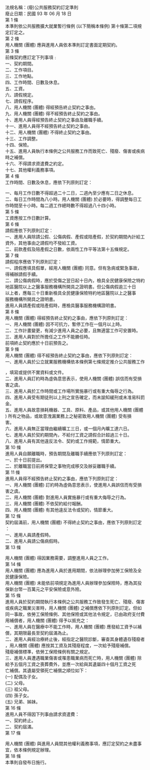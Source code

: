 法規名稱：(廢)公共服務契約訂定準則  
廢止日期：民國 93 年 06 月 18 日  
第 1 條  
本準則依公共服務擴大就業暫行條例 (以下簡稱本條例) 第十條第二項規  
定訂定之。  
第 2 條  
用人機關 (團體) 應與進用人員依本準則訂定書面定期契約。  
第 3 條  
前條契約應訂定下列事項﹕  
一、契約期間。  
二、工作項目。  
三、工作地點。  
四、工作時間、日數及休息。  
五、工資。  
六、請假規定。  
七、請假程序。  
八、用人機關 (團體) 得經預告終止契約之事由。  
九、用人機關 (團體) 得不經預告終止契約之事由。  
十、進用人員得經預告終止契約之事由及離職手續。  
十一、進用人員得不經預告終止契約之事由。  
十二、用人機關 (團體) 不得終止契約之事由。  
十三、工作調整。  
十四、保險。  
十五、進用人員執行本條例之公共服務工作而致死亡、殘廢、傷害或疾病  
時之補償。  
十六、不得請求資遣費之約定。  
十七、其他權利義務事項。  
第 4 條  
工作時間、日數及休息，應依下列原則訂定：  


一、每月工作日數不得超過二十二日，二週內至少應有二日之休息。  
二、每日工作時間為八小時。用人機關 (團體) 於必要時，得調整每日工  
作時間至十小時。每二週工作總時數不得超過八十四小時。  
第 5 條  
工資應按工作日數計算。  
第 6 條  
請假應依下列原則訂定：  
一、進用人員除請公假、公傷病假、產假或陪產假，於契約期間內計給工  
資外，其他事由之請假均不發給工資。  
二、前款產假及陪產假之日數，依兩性工作平等法第十五條規定。  
第 7 條  
請假程序應依下列原則訂定：  
一、請假應填具假單，經用人機關 (團體) 同意。但有急病或緊急事故，  
得補辦請假手續。  
二、請公傷病假時，應於受傷之翌日起十日內，檢具全民健康保險之特約  
地區醫院以上之醫事服務機構所開具之證明書。但公傷病假逾三十日  
以上者，應每三十日重新檢具全民健康保險特約地區醫院以上之醫事  
服務機構所開具之證明書。  
進用人員請產假或陪產假時，應檢具醫事服務機構證明書。  
第 8 條  
用人機關 (團體) 得經預告終止契約之事由，應依下列原則訂定：  
一、用人機關 (團體) 因不可抗力，暫停工作在一個月以上時。  
二、工作計畫變更，有減少進用人員之必要，且無適當工作可安置時。  
三、進用人員對於所擔任之工作不能勝任時。  
前項終止契約應於十日前預告之。  
第 9 條  
用人機關 (團體) 得不經預告終止契約之事由，應依下列原則訂定：  
一、進用人員於公立就業服務機構依本條例第七條規定推介公共服務工作  


，填寫或提供不實資料或文件。  
二、進用人員訂約時為虛偽意思表示，使用人機關 (團體) 誤信而有受損  
害之虞。  
三、進用人員於工作時間或工作場所實施暴行或有重大侮辱之行為。  
四、進用人員受有期徒刑以上刑之宣告確定，而未諭知緩刑或未准易科罰  
金。  
五、進用人員故意損耗機器、工具、原料、產品，或其他用人機關 (團體  
) 所有之物品，或故意洩漏業務上之秘密致用人機關 (團體) 受有損  
害。  
六、進用人員無正當理由繼續曠工三日，或一個月內曠工達六日。  
七、進用人員於契約期間內，不給付工資之請假合計超過三十日。  
八、進用人員有其他違反法令、契約或工作規範，情節重大。  
第 10 條  
進用人員自願離職時，預告期間及離職手續應依下列原則訂定：  
一、於十日前提出。  
二、於離職當日前將保管之事物完成移交及辦妥離職手續。  
第 11 條  
進用人員得不經預告終止契約之事由，應依下列原則訂定：  
一、用人機關 (團體) 訂約時為虛偽意思表示，使進用人員誤信而有受損  
害之虞。  
二、用人機關 (團體) 對進用人員實施暴行或有重大侮辱之行為。  
三、用人機關 (團體) 不依契約給付報酬。  
四、用人機關 (團體) 有其他違反法令或契約，情節重大。  
第 12 條  
契約屆滿前，用人機關 (團體) 不得終止契約之事由，應依下列原則訂定  
：  
一、進用人員請產假時。  
二、進用人員請公傷病假時。  
第 13 條  


用人機關 (團體) 得因業務需要，調整進用人員之工作。  
第 14 條  
用人機關 (團體) 應為進用人員於進用期間，依法辦理參加勞工保險及全  
民健康保險。  
用人機關 (團體) 未能依前項規定為進用人員辦理參加保險時，應為其投  
保新台幣一百萬元之平安保險或意外險。  
第 15 條  
進用人員於契約期間執行本條例之公共服務工作致發生死亡、殘廢、傷害  
或疾病之職業災害時，用人機關 (團體) 之補償應依下列原則訂定。但如  
同一事故，依勞工保險條例、其他保險或其他法令規定，已由政府支付費  
用補償者，用人機關 (團體) 得予以抵充之：  
一、進用人員在醫療中不能工作時，用人機關 (團體) 應發給工資予以補  
償，其期限最長至契約屆滿為止。  
二、進用人員經治療終止後，經指定之醫院診斷，審查其身體遺存殘廢者  
，用人機關 (團體) 應按其工資及其殘廢程度，一次給予殘廢補償。  
殘廢補償標準，依勞工保險條例有關之規定。  
三、進用人員遭遇職業傷害或罹患職業病而死亡時，用人機關 (團體) 除  
給予五個月工資之喪葬費外，並應一次給與其遺屬四十個月工資之死  
亡補償。其遺屬受領死亡補償之順位如下：  
(一) 配偶及子女。  
(二) 父母。  
(三) 祖父母。  
(四) 孫子女。  
(五) 兄弟、姊妹。  
第 16 條  
進用人員不得因下列事由請求資遣費：  
一、契約終止。  
二、契約屆滿。  
第 17 條  


用人機關 (團體) 與進用人員間其他權利義務事項，應訂定契約之未盡事  
宜，依本條例規定辦理。  
第 18 條  
本準則自發布日施行。  


